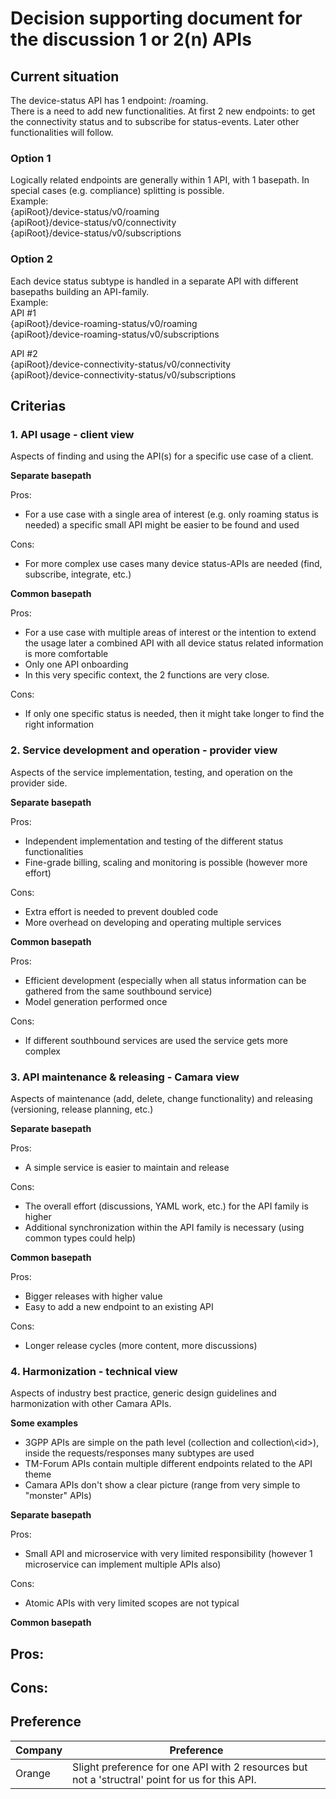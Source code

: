 # Decision supporting document for the discussion 1 or 2(n) APIs

## Current situation  
The device-status API has 1 endpoint: /roaming.  
There is a need to add new functionalities. At first 2 new endpoints: to get the connectivity status and to subscribe for status-events.
Later other functionalities will follow.

### Option 1
Logically related endpoints are generally within 1 API, with 1 basepath. In special cases (e.g. compliance) splitting is possible.  
Example:    
{apiRoot}/device-status/v0/roaming  
{apiRoot}/device-status/v0/connectivity  
{apiRoot}/device-status/v0/subscriptions  

### Option 2
Each device status subtype is handled in a separate API with different basepaths building an API-family.  
Example:   
API #1  
{apiRoot}/device-roaming-status/v0/roaming  
{apiRoot}/device-roaming-status/v0/subscriptions  

API #2  
{apiRoot}/device-connectivity-status/v0/connectivity  
{apiRoot}/device-connectivity-status/v0/subscriptions  


## Criterias

### 1. API usage - client view

Aspects of finding and using the API(s) for a specific use case of a client.

**Separate basepath**

Pros:
- For a use case with a single area of interest (e.g. only roaming status is needed) a specific small API might be easier to be found and used

Cons:
- For more complex use cases many device status-APIs are needed (find, subscribe, integrate, etc.)


**Common basepath**

Pros:
- For a use case with multiple areas of interest or the intention to extend the usage later a combined API with all device status related information is more comfortable 
- Only one API onboarding
- In this very specific context, the 2 functions are very close.

Cons:
- If only one specific status is needed, then it might take longer to find the right information


### 2. Service development and operation - provider view
Aspects of the service implementation, testing, and operation on the provider side.

**Separate basepath**

Pros:
- Independent implementation and testing of the different status functionalities
- Fine-grade billing, scaling and monitoring is possible (however more effort)

Cons:
- Extra effort is needed to prevent doubled code
- More overhead on developing and operating multiple services

**Common basepath**

Pros:
- Efficient development (especially when all status information can be gathered from the same southbound service)
- Model generation performed once

Cons:
- If different southbound services are used the service gets more complex


### 3. API maintenance & releasing - Camara view
Aspects of maintenance (add, delete, change functionality) and releasing (versioning, release planning, etc.)

**Separate basepath**

Pros:
- A simple service is easier to maintain and release

Cons:
- The overall effort (discussions, YAML work, etc.) for the API family is higher 
- Additional synchronization within the API family is necessary (using common types could help)

**Common basepath**

Pros:
- Bigger releases with higher value
- Easy to add a new endpoint to an existing API 

Cons:
- Longer release cycles (more content, more discussions)


### 4. Harmonization - technical view
Aspects of industry best practice, generic design guidelines and harmonization with other Camara APIs. 

**Some examples**
- 3GPP APIs are simple on the path level (collection and collection\\<id\>), inside the requests/responses many subtypes are used
- TM-Forum APIs contain multiple different endpoints related to the API theme
- Camara APIs don't show a clear picture (range from very simple to "monster" APIs) 

**Separate basepath**

Pros:
- Small API and microservice with very limited responsibility (however 1 microservice can implement multiple APIs also)

Cons:
- Atomic APIs with very limited scopes are not typical

**Common basepath**

Pros:
- 

Cons:
- 

## Preference

| Company | Preference |
| ------- | ---------- |
| Orange  | Slight preference for one API with 2 resources but not a 'structral' point for us for this API. |




